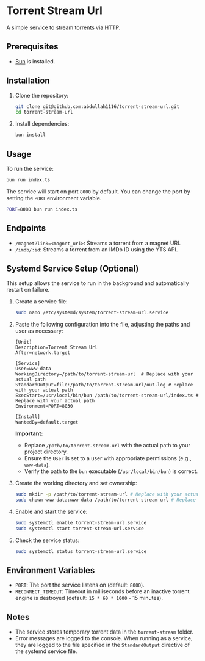 # Torrent Stream Url

A simple service to stream torrents via HTTP.

## Prerequisites

- [Bun](https://bun.sh/) is installed.

## Installation

1.  Clone the repository:

    ```bash
    git clone git@github.com:abdullah1116/torrent-stream-url.git
    cd torrent-stream-url
    ```

2.  Install dependencies:

    ```bash
    bun install
    ```

## Usage

To run the service:

```bash
bun run index.ts
```

The service will start on port `8000` by default. You can change the port by setting the `PORT` environment variable.

```bash
PORT=8080 bun run index.ts
```

## Endpoints

- `/magnet?link=<magnet_uri>`: Streams a torrent from a magnet URI.
- `/imdb/:id`: Streams a torrent from an IMDb ID using the YTS API.

## Systemd Service Setup (Optional)

This setup allows the service to run in the background and automatically restart on failure.

1.  Create a service file:

    ```bash
    sudo nano /etc/systemd/system/torrent-stream-url.service
    ```

2.  Paste the following configuration into the file, adjusting the paths and user as necessary:

    ```
    [Unit]
    Description=Torrent Stream Url
    After=network.target

    [Service]
    User=www-data
    WorkingDirectory=/path/to/torrent-stream-url  # Replace with your actual path
    StandardOutput=file:/path/to/torrent-stream-url/out.log # Replace with your actual path
    ExecStart=/usr/local/bin/bun /path/to/torrent-stream-url/index.ts # Replace with your actual path
    Environment=PORT=8030

    [Install]
    WantedBy=default.target
    ```

    **Important:**

    - Replace `/path/to/torrent-stream-url` with the actual path to your project directory.
    - Ensure the `User` is set to a user with appropriate permissions (e.g., `www-data`).
    - Verify the path to the `bun` executable (`/usr/local/bin/bun`) is correct.

3.  Create the working directory and set ownership:

    ```bash
    sudo mkdir -p /path/to/torrent-stream-url # Replace with your actual path
    sudo chown www-data:www-data /path/to/torrent-stream-url # Replace with your actual path
    ```

4.  Enable and start the service:

    ```bash
    sudo systemctl enable torrent-stream-url.service
    sudo systemctl start torrent-stream-url.service
    ```

5.  Check the service status:

    ```bash
    sudo systemctl status torrent-stream-url.service
    ```

## Environment Variables

- `PORT`: The port the service listens on (default: `8000`).
- `RECONNECT_TIMEOUT`: Timeout in milliseconds before an inactive torrent engine is destroyed (default: `15 * 60 * 1000` - 15 minutes).

## Notes

- The service stores temporary torrent data in the `torrent-stream` folder.
- Error messages are logged to the console. When running as a service, they are logged to the file specified in the `StandardOutput` directive of the systemd service file.
